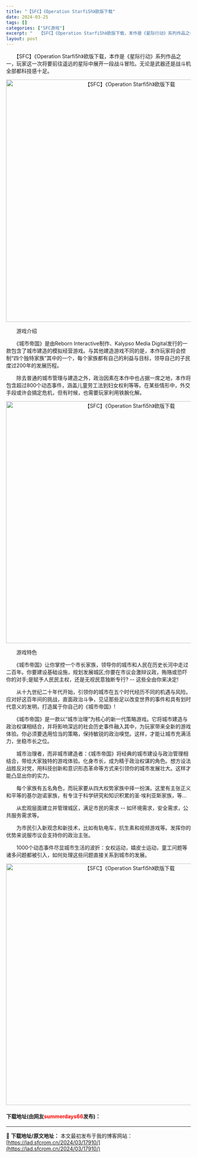 ```yaml
---
title: "【SFC】《Operation Starfi5h》欧版下载"
date: 2024-03-25
tags: []
categories: ["SFC游戏"]
excerpt: "　　【SFC】《Operation Starfi5h》欧版下载，本作是《星际行动》系列作品之一，玩家这一次将要前往遥远的星际中展开一段战斗冒险。无论是武器还是战斗机全部都科技感十足。 　　游戏介绍 　　《城市帝国》是由Reborn Interactive制作、Kalypso Media Digita&hellip;"
layout: post
---
```


 <p>　　【SFC】《Operation Starfi5h》欧版下载，本作是《星际行动》系列作品之一，玩家这一次将要前往遥远的星际中展开一段战斗冒险。无论是武器还是战斗机全部都科技感十足。</p> <p align="center"><img align="" border="0" src="https://lad.sfcrom.cn/wp-content/uploads/2024/03/20240325_6600c443de4ce.png" width="660" alt="【SFC】《Operation Starfi5h》欧版下载" /></p> <p>　　游戏介绍</p> <p>　　《城市帝国》是由Reborn Interactive制作、Kalypso Media Digital发行的一款包含了城市建造的模拟经营游戏。与其他建造游戏不同的是，本作玩家将会控制&ldquo;四个独特家族&rdquo;其中的一个，每个家族都有自己的利益与目标，领导自己的子民度过200年的发展历程。</p> <p>　　除去普通的城市管理与建造之外，政治因素在本作中也占据一席之地，本作将包含超过800个动态事件，涵盖儿童劳工法到妇女权利等等。在某些情形中，外交手段或许会搞定危机，但有时候，也需要玩家利用铁腕化解。</p> <p align="center"><img align="" border="0" src="https://lad.sfcrom.cn/wp-content/uploads/2024/03/20240325_6600c4451854b.png" width="659" alt="【SFC】《Operation Starfi5h》欧版下载" /></p> <p>　　游戏特色</p> <p>　　《城市帝国》让你掌控一个市长家族，领导你的城市和人民在历史长河中走过二百年。你要建设基础设施，规划发展城区;你要在市议会激辩议政，贿赂或恐吓你的对手;是赋予人民民主权，还是无视民意独断专行? -- 这些全由你来决定!</p> <p>　　从十九世纪二十年代开始，引领你的城市在五个时代经历不同的机遇与风险。应对好这百年间的挑战，直面政治斗争，见证那些足以改变世界的事件和具有划时代意义的发明，打造属于你自己的《城市帝国》!</p> <p>　　《城市帝国》是一款以&ldquo;城市治理&rdquo;为核心的新一代策略游戏。它将城市建造与政治权谋相结合，并将影响深远的社会历史事件融入其中，为玩家带来全新的游戏体验。你必须要选用恰当的策略，保持敏锐的政治嗅觉。这样，才能让城市充满活力，坐稳市长之位。</p> <p>　　城市治理者，而非城市建造者：《城市帝国》将经典的城市建设与政治管理相结合，带给大家独特的游戏体验。化身市长，成为精于政治权谋的角色。想方设法战胜反对党，用科技创新和意识形态革命等方式来引领你的城市发展壮大。这样才能凸显出你的实力。</p> <p>　　每个家族有五名角色，而玩家要从四大权势家族中择一扮演。这里有主张正义和平等的基尔迦诺家族，有专注于科学研究和知识积累的圣&middot;埃利亚斯家族，等&hellip;</p> <p>　　从宏观层面建立并管理城区，满足市民的需求 -- 如环境需求，安全需求，公共服务需求等。</p> <p>　　为市民引入新观念和新技术，比如有轨电车，抗生素和视频游戏等。发挥你的优势来说服市议会支持你的政治主张。</p> <p>　　1000个动态事件尽显城市生活的波折：女权运动，嬉皮士运动，童工问题等诸多问题都被引入，如何处理这些问题直接关系到城市的发展。</p> <p align="center"><img align="" border="0" src="https://lad.sfcrom.cn/wp-content/uploads/2024/03/20240325_6600c44666a5c.png" width="658" alt="【SFC】《Operation Starfi5h》欧版下载" /></p> <p><h4>下载地址(由网友<font color="red">summerdays66</font>发布)：</h4></p> 

---
📖 **下载地址/原文地址：** 本文最初发布于我的博客网站：[https://lad.sfcrom.cn/2024/03/17910/](https://lad.sfcrom.cn/2024/03/17910/)
